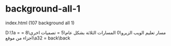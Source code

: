 # background-all-1

index.html (107 background all 1)

D:\1a = مسار تعليم الويب الزيرو\0 المسارات الثلاثة بشكل عام\5 = تصميات اخري\8 = اجزاء من موقع\a32 = back\back

